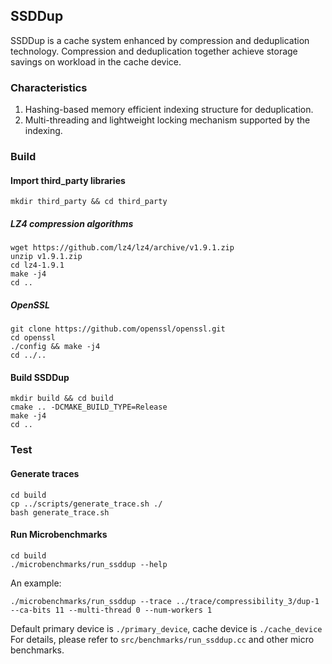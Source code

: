 ## SSDDup
SSDDup is a cache system enhanced by compression and deduplication technology.
Compression and deduplication together achieve storage savings on workload in the cache device.

### Characteristics
1. Hashing-based memory efficient indexing structure for deduplication.
2. Multi-threading and lightweight locking mechanism supported by the indexing.

### Build
#### Import third_party libraries
```
mkdir third_party && cd third_party
```
##### LZ4 compression algorithms
```
wget https://github.com/lz4/lz4/archive/v1.9.1.zip
unzip v1.9.1.zip
cd lz4-1.9.1
make -j4
cd ..
```
##### OpenSSL
```
git clone https://github.com/openssl/openssl.git
cd openssl
./config && make -j4
cd ../..
```

#### Build SSDDup
```
mkdir build && cd build
cmake .. -DCMAKE_BUILD_TYPE=Release
make -j4
cd ..
```

### Test
#### Generate traces
```
cd build
cp ../scripts/generate_trace.sh ./
bash generate_trace.sh
```

#### Run Microbenchmarks
```
cd build
./microbenchmarks/run_ssddup --help
```

An example:
```
./microbenchmarks/run_ssddup --trace ../trace/compressibility_3/dup-1 --ca-bits 11 --multi-thread 0 --num-workers 1
```
Default primary device is `./primary_device`, cache device is `./cache_device`
For details, please refer to `src/benchmarks/run_ssddup.cc` and other micro benchmarks.
